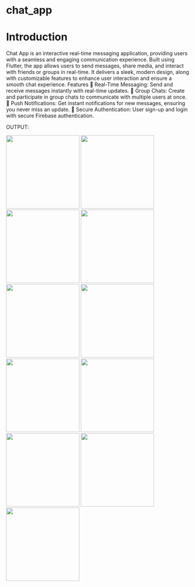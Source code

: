 # chat_app

# Introduction
Chat App is an interactive real-time messaging application, providing users with a seamless and engaging communication experience. Built using Flutter, the app allows users to send messages, share media, and interact with friends or groups in real-time. It delivers a sleek, modern design, along with customizable features to enhance user interaction and ensure a smooth chat experience.
Features
💬 Real-Time Messaging: Send and receive messages instantly with real-time updates.
👥 Group Chats: Create and participate in group chats to communicate with multiple users at once.
🔔 Push Notifications: Get instant notifications for new messages, ensuring you never miss an update.
🔐 Secure Authentication: User sign-up and login with secure Firebase authentication.

OUTPUT:

<img src = "https://github.com/user-attachments/assets/a9a5fdb8-2fb9-465e-9969-17f65f5559b8" width= "200" >
<img src = "https://github.com/user-attachments/assets/b06ed3f8-d51a-4850-9967-b06b4672f0cd" width= "200" >
<img src = "https://github.com/user-attachments/assets/65048780-09ec-4f0e-bfa7-85dd1ffa002e" width= "200" >
<img src = "https://github.com/user-attachments/assets/33216d4c-5650-409f-b659-6c9fda49b9e9" width= "200" >
<img src = "https://github.com/user-attachments/assets/44a18547-3236-4ca5-9650-3340ef34a2a2" width= "200" >
<img src = "https://github.com/user-attachments/assets/f9f3591c-5a23-4aab-8ba2-22fcf2c4fb78" width= "200" >
<img src = "https://github.com/user-attachments/assets/04aef4b3-36aa-4910-926a-4143f2780be9" width= "200" >
<img src = "https://github.com/user-attachments/assets/88e70751-a8dd-43f2-a729-e330d64e686f" width= "200" >
<img src = "https://github.com/user-attachments/assets/67c30823-0cb9-44b6-9ec1-a48f599c01e3" width= "200" >
<img src = "https://github.com/user-attachments/assets/581a8ead-ca34-4b64-8f06-3cd55a02067b" width= "200" >
<img src = "https://github.com/user-attachments/assets/85bae682-6827-42cc-a2f0-e68db6f68bdc" width= "200" >
